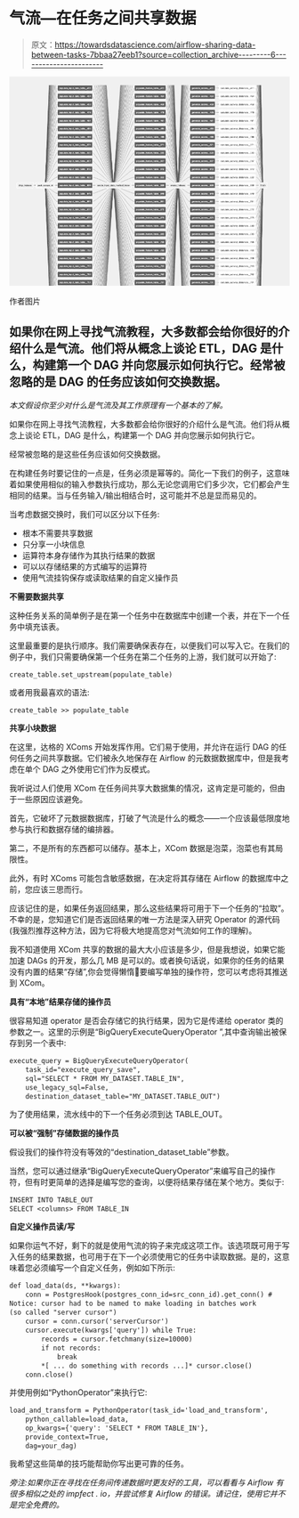 # 气流—在任务之间共享数据

> 原文：<https://towardsdatascience.com/airflow-sharing-data-between-tasks-7bbaa27eeb1?source=collection_archive---------6----------------------->

![](img/49f666a09f3305bfaf7f686874a32980.png)

作者图片

## 如果你在网上寻找气流教程，大多数都会给你很好的介绍什么是气流。他们将从概念上谈论 ETL，DAG 是什么，构建第一个 DAG 并向您展示如何执行它。经常被忽略的是 DAG 的任务应该如何交换数据。

*本文假设你至少对什么是气流及其工作原理有一个基本的了解。*

如果你在网上寻找气流教程，大多数都会给你很好的介绍什么是气流。他们将从概念上谈论 ETL，DAG 是什么，构建第一个 DAG 并向您展示如何执行它。

经常被忽略的是这些任务应该如何交换数据。

在构建任务时要记住的一点是，任务必须是幂等的。简化一下我们的例子，这意味着如果使用相似的输入参数执行成功，那么无论您调用它们多少次，它们都会产生相同的结果。当与任务输入/输出相结合时，这可能并不总是显而易见的。

当考虑数据交换时，我们可以区分以下任务:

*   根本不需要共享数据
*   只分享一小块信息
*   运算符本身存储作为其执行结果的数据
*   可以以存储结果的方式编写的运算符
*   使用气流挂钩保存或读取结果的自定义操作员

**不需要数据共享**

这种任务关系的简单例子是在第一个任务中在数据库中创建一个表，并在下一个任务中填充该表。

这里最重要的是执行顺序。我们需要确保表存在，以便我们可以写入它。在我们的例子中，我们只需要确保第一个任务在第二个任务的上游，我们就可以开始了:

```
create_table.set_upstream(populate_table)
```

或者用我最喜欢的语法:

```
create_table >> populate_table
```

**共享小块数据**

在这里，达格的 XComs 开始发挥作用。它们易于使用，并允许在运行 DAG 的任何任务之间共享数据。它们被永久地保存在 Airflow 的元数据数据库中，但是我考虑在单个 DAG 之外使用它们作为反模式。

我听说过人们使用 XCom 在任务间共享大数据集的情况，这肯定是可能的，但由于一些原因应该避免。

首先，它破坏了元数据数据库，打破了气流是什么的概念——一个应该最低限度地参与执行和数据存储的编排器。

第二，不是所有的东西都可以储存。基本上，XCom 数据是泡菜，泡菜也有其局限性。

此外，有时 XComs 可能包含敏感数据，在决定将其存储在 Airflow 的数据库中之前，您应该三思而行。

应该记住的是，如果任务返回结果，那么这些结果将可用于下一个任务的“拉取”。不幸的是，您知道它们是否返回结果的唯一方法是深入研究 Operator 的源代码(我强烈推荐这种方法，因为它将极大地提高您对气流如何工作的理解)。

我不知道使用 XCom 共享的数据的最大大小应该是多少，但是我想说，如果它能加速 DAGs 的开发，那么几 MB 是可以的。或者换句话说，如果你的任务的结果没有内置的结果“存储”,你会觉得懒惰🙂要编写单独的操作符，您可以考虑将其推送到 XCom。

**具有“本地”结果存储的操作员**

很容易知道 operator 是否会存储它的执行结果，因为它是传递给 operator 类的参数之一。这里的示例是“BigQueryExecuteQueryOperator ”,其中查询输出被保存到另一个表中:

```
execute_query = BigQueryExecuteQueryOperator(
    task_id="execute_query_save",
    sql="SELECT * FROM MY_DATASET.TABLE_IN",
    use_legacy_sql=False,
    destination_dataset_table="MY_DATASET.TABLE_OUT")
```

为了使用结果，流水线中的下一个任务必须到达 TABLE_OUT。

**可以被“强制”存储数据的操作员**

假设我们的操作符没有等效的“destination_dataset_table”参数。

当然，您可以通过继承“BigQueryExecuteQueryOperator”来编写自己的操作符，但有时更简单的选择是编写您的查询，以便将结果存储在某个地方。类似于:

```
INSERT INTO TABLE_OUT
SELECT <columns> FROM TABLE_IN
```

**自定义操作员读/写**

如果你运气不好，剩下的就是使用气流的钩子来完成这项工作。该选项既可用于写入任务的结果数据，也可用于在下一个必须使用它的任务中读取数据。是的，这意味着您必须编写一个自定义任务，例如如下所示:

```
def load_data(ds, **kwargs):
    conn = PostgresHook(postgres_conn_id=src_conn_id).get_conn() # Notice: cursor had to be named to make loading in batches work      (so called "server cursor")
    cursor = conn.cursor('serverCursor')
    cursor.execute(kwargs['query']) while True:
        records = cursor.fetchmany(size=10000)
        if not records:
            break
        *[ ... do something with records ...]* cursor.close()
    conn.close()
```

并使用例如“PythonOperator”来执行它:

```
load_and_transform = PythonOperator(task_id='load_and_transform',
    python_callable=load_data,
    op_kwargs={'query': 'SELECT * FROM TABLE_IN'},
    provide_context=True,
    dag=your_dag)
```

我希望这些简单的技巧能帮助你写出更可靠的任务。

*旁注:如果你正在寻找在任务间传递数据时更友好的工具，可以看看与 Airflow 有很多相似之处的 impfect . io，并尝试修复 Airflow 的错误。请记住，使用它并不是完全免费的。*